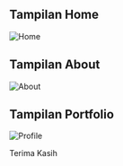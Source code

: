 <h2>Tampilan Home</h2>

![Home](https://github.com/AzizLike29/Assignment1_Hacktiv8/assets/119909214/9aa12ea3-edd1-4490-9d39-437f742926ad)

<h2>Tampilan About</h2>

![About](https://github.com/AzizLike29/Assignment1_Hacktiv8/assets/119909214/359c16c0-f6a2-4e6b-b27d-c29610170340)

<h2>Tampilan Portfolio</h2>

![Profile](https://github.com/AzizLike29/Assignment1_Hacktiv8/assets/119909214/0fd0896b-d4c4-411d-8a81-90d403111317)

<p>Terima Kasih</p>
